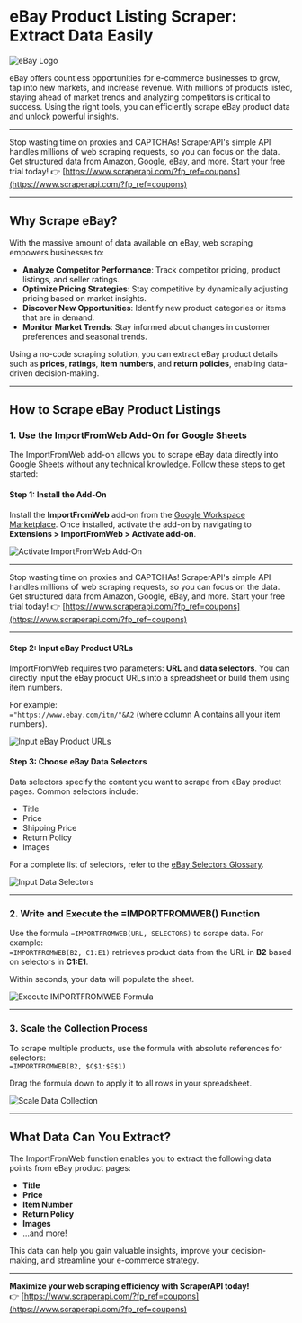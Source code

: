 # eBay Product Listing Scraper: Extract Data Easily

![eBay Logo](https://nodatanobusiness.com/wp-content/uploads/2023/06/ebay_favicon-1.png)

eBay offers countless opportunities for e-commerce businesses to grow, tap into new markets, and increase revenue. With millions of products listed, staying ahead of market trends and analyzing competitors is critical to success. Using the right tools, you can efficiently scrape eBay product data and unlock powerful insights.

---

Stop wasting time on proxies and CAPTCHAs! ScraperAPI's simple API handles millions of web scraping requests, so you can focus on the data. Get structured data from Amazon, Google, eBay, and more. Start your free trial today! 👉 [https://www.scraperapi.com/?fp_ref=coupons](https://www.scraperapi.com/?fp_ref=coupons)

---

## Why Scrape eBay?

With the massive amount of data available on eBay, web scraping empowers businesses to:

- **Analyze Competitor Performance**: Track competitor pricing, product listings, and seller ratings.
- **Optimize Pricing Strategies**: Stay competitive by dynamically adjusting pricing based on market insights.
- **Discover New Opportunities**: Identify new product categories or items that are in demand.
- **Monitor Market Trends**: Stay informed about changes in customer preferences and seasonal trends.

Using a no-code scraping solution, you can extract eBay product details such as **prices**, **ratings**, **item numbers**, and **return policies**, enabling data-driven decision-making.

---

## How to Scrape eBay Product Listings

### 1. Use the ImportFromWeb Add-On for Google Sheets

The ImportFromWeb add-on allows you to scrape eBay data directly into Google Sheets without any technical knowledge. Follow these steps to get started:

#### Step 1: Install the Add-On

Install the **ImportFromWeb** add-on from the [Google Workspace Marketplace](https://workspace.google.com/marketplace/app/importfromweb_web_scraping_in_google_she/278587576794). Once installed, activate the add-on by navigating to **Extensions > ImportFromWeb > Activate add-on**.

![Activate ImportFromWeb Add-On](https://nodatanobusiness.com/wp-content/uploads/2023/06/eBay_Products_Scraper1.png)

---

Stop wasting time on proxies and CAPTCHAs! ScraperAPI's simple API handles millions of web scraping requests, so you can focus on the data. Get structured data from Amazon, Google, eBay, and more. Start your free trial today! 👉 [https://www.scraperapi.com/?fp_ref=coupons](https://www.scraperapi.com/?fp_ref=coupons)

---

#### Step 2: Input eBay Product URLs

ImportFromWeb requires two parameters: **URL** and **data selectors**. You can directly input the eBay product URLs into a spreadsheet or build them using item numbers.

For example:  
`="https://www.ebay.com/itm/"&A2` (where column A contains all your item numbers).

![Input eBay Product URLs](https://nodatanobusiness.com/wp-content/uploads/2023/06/eBay_Products_Scraper2.png)

#### Step 3: Choose eBay Data Selectors

Data selectors specify the content you want to scrape from eBay product pages. Common selectors include:

- Title
- Price
- Shipping Price
- Return Policy
- Images

For a complete list of selectors, refer to the [eBay Selectors Glossary](https://nodatanobusiness.com/resources/importfromweb-ebay-product-data-selectors/).

![Input Data Selectors](https://nodatanobusiness.com/wp-content/uploads/2023/06/eBay_Products_Scraper3.png)

---

### 2. Write and Execute the =IMPORTFROMWEB() Function

Use the formula `=IMPORTFROMWEB(URL, SELECTORS)` to scrape data. For example:  
`=IMPORTFROMWEB(B2, C1:E1)` retrieves product data from the URL in **B2** based on selectors in **C1:E1**.

Within seconds, your data will populate the sheet.

![Execute IMPORTFROMWEB Formula](https://nodatanobusiness.com/wp-content/uploads/2023/06/eBay_Products_Scraper4.png)

---

### 3. Scale the Collection Process

To scrape multiple products, use the formula with absolute references for selectors:  
`=IMPORTFROMWEB(B2, $C$1:$E$1)`

Drag the formula down to apply it to all rows in your spreadsheet.

![Scale Data Collection](https://nodatanobusiness.com/wp-content/uploads/2023/06/eBay_Products_Scraper5.png)

---

## What Data Can You Extract?

The ImportFromWeb function enables you to extract the following data points from eBay product pages:

- **Title**
- **Price**
- **Item Number**
- **Return Policy**
- **Images**
- …and more!

This data can help you gain valuable insights, improve your decision-making, and streamline your e-commerce strategy.

---

**Maximize your web scraping efficiency with ScraperAPI today!**  
👉 [https://www.scraperapi.com/?fp_ref=coupons](https://www.scraperapi.com/?fp_ref=coupons)
